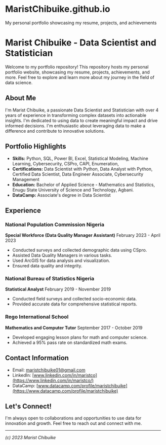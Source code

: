 # MaristChibuike.github.io
My personal portfolio showcasing my resume, projects, and achievements

# Marist Chibuike - Data Scientist and Statistician

Welcome to my portfolio repository! This repository hosts my personal portfolio website, showcasing my resume, projects, achievements, and more. Feel free to explore and learn more about my journey in the field of data science.

## About Me

I'm Marist Chibuike, a passionate Data Scientist and Statistician with over 4 years of experience in transforming complex datasets into actionable insights. I'm dedicated to using data to create meaningful impact and drive informed decisions. I'm enthusiastic about leveraging data to make a difference and contribute to innovative solutions.

## Portfolio Highlights

- **Skills:**  Python, SQL, Power BI, Excel, Statistical Modeling, Machine Learning, Cybersecurity, CSPro, CAPI, Enumeration,
- **Certifications:** Data Scientist with Python, Data Analyst with Python, Certified Data Scientist, Data Engineer Associate, Cybersecurity Management
- **Education:** Bachelor of Applied Science - Mathematics and Statistics, Enugu State University of Science and Technology, Agbani.
- **DataCamp:** Associate's degree in Data Scientist

## Experience

### National Population Commission Nigeria
**Special Workforce (Data Quality Manager Assistant)**
February 2023 - April 2023
- Conducted surveys and collected demographic data using CSpro.
- Assisted Data Quality Managers in various tasks.
- Used ArcGIS for data analysis and visualization.
- Ensured data quality and integrity.

### National Bureau of Statistics Nigeria
**Statistical Analyst**
February 2019 - November 2019
- Conducted field surveys and collected socio-economic data.
- Provided accurate data for comprehensive statistical reports.

### Rego International School
**Mathematics and Computer Tutor**
September 2017 - October 2019
- Developed engaging lesson plans for math and computer science.
- Achieved a 95% pass rate on standardized math exams.

## Contact Information

- Email: maristchibuike01@gmail.com
- LinkedIn: [www.linkedin.com/in/maristco](https://www.linkedin.com/in/maristco/)
- DataCamp: [www.datacamp.com/profile/maristchibuike](https://www.datacamp.com/profile/maristchibuike)

## Let's Connect!

I'm always open to collaborations and opportunities to use data for innovation and growth. Feel free to reach out and connect with me.

---

*(c) 2023 Marist Chibuike*


